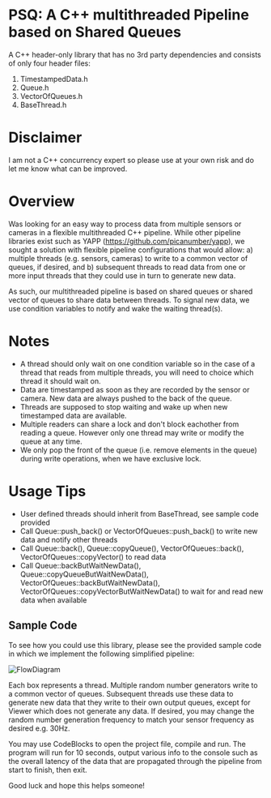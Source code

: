 # PSQ: A C++ multithreaded Pipeline based on Shared Queues

A C++ header-only library that has no 3rd party dependencies and consists of only four header files:
1. TimestampedData.h
2. Queue.h
3. VectorOfQueues.h
4. BaseThread.h

# Disclaimer
I am not a C++ concurrency expert so please use at your own risk and do let me know what can be improved.

# Overview
Was looking for an easy way to process data from multiple sensors or cameras in a flexible multithreaded C++ pipeline. While other pipeline libraries exist such as YAPP (https://github.com/picanumber/yapp), we sought a solution with flexible pipeline configurations that would allow: a) multiple threads (e.g. sensors, cameras) to write to a common vector of queues, if desired, and b) subsequent threads to read data from one or more input threads that they could use in turn to generate new data.

As such, our multithreaded pipeline is based on shared queues or shared vector of queues to share data between threads. To signal new data, we use condition variables to notify and wake the waiting thread(s). 

# Notes
* A thread should only wait on one condition variable so in the case of a thread that reads from multiple threads, you will need to choice which thread it should wait on.
* Data are timestamped as soon as they are recorded by the sensor or camera. New data are always pushed to the back of the queue.
* Threads are supposed to stop waiting and wake up when new timestamped data are available.
* Multiple readers can share a lock and don't block eachother from reading a queue. However only one thread may write or modify the queue at any time.
* We only pop the front of the queue (i.e. remove elements in the queue) during write operations, when we have exclusive lock.

# Usage Tips
* User defined threads should inherit from BaseThread, see sample code provided
* Call Queue::push_back() or VectorOfQueues::push_back() to write new data and notify other threads
* Call Queue::back(), Queue::copyQueue(), VectorOfQueues::back(), VectorOfQueues::copyVector() to read data
* Call Queue::backButWaitNewData(), Queue::copyQueueButWaitNewData(), VectorOfQueues::backButWaitNewData(), VectorOfQueues::copyVectorButWaitNewData() to wait for and read new data when available

## Sample Code
To see how you could use this library, please see the provided sample code in which we implement the following simplified pipeline:

![FlowDiagram](https://github.com/lucky13bbq/PSQ/assets/1645316/f2710566-a85d-4ba7-a64b-1fa8ac95e643)

Each box represents a thread. Multiple random number generators write to a common vector of queues. Subsequent threads use these data to generate new data that they write to their own output queues, except for Viewer which does not generate any data. If desired, you may change the random number generation frequency to match your sensor frequency as desired e.g. 30Hz. 

You may use CodeBlocks to open the project file, compile and run. The program will run for 10 seconds, output various info to the console such as the overall latency of the data that are propagated through the pipeline from start to finish, then exit.

Good luck and hope this helps someone!
